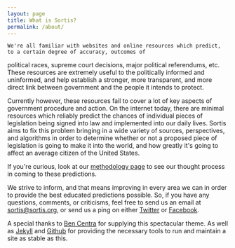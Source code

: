 ```yaml
---
layout: page
title: What is Sortis?
permalink: /about/
---
```


    We're all familiar with websites and online resources which predict, to a certain degree of accuracy, outcomes of 
political races, supreme court decisions, major political referendums, etc. These resources are extremely useful to the politically informed and uninformed, and help establish a stronger, more transparent, and more direct link between government and the people it intends to protect.

Currently however, these resources fail to cover a lot of key aspects of government procedure and action. On the internet today, there are minimal resources which reliably predict the chances of individual pieces of legislation being signed into law and implemented into our daily lives. Sortis aims to fix this problem bringing in a wide variety of sources, perspectives, and algorithms in order to determine whether or not a proposed piece of legislation is going to make it into the world, and how greatly it's going to affect an average citizen of the United States.

If you're curious, look at our [methodology page](https://sortis.org/methodology) to see our thought process in coming to these predictions.

We strive to inform, and that means improving in every area we can in order to provide the best educated predictions possible. So, if you have any questions, comments, or criticisms, feel free to send us an email at sortis@sortis.org, or send us a ping on either [Twitter](https://twitter.com/SortisOrg) or [Facebook](https://www.facebook.com/sortisorg/).

A special thanks to [Ben Centra](http://bencentra.com) for supplying this spectacular theme. As well as [Jekyll](https://jekyllrb.com/) and [Github](https://github.com/) for providing the necessary tools to run and maintain a site as stable as this.
